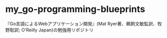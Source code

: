 # my_go-programming-blueprints
『Go言語によるWebアプリケーション開発』(Mat Ryer著、鵜飼文敏監訳、牧野聡訳; O'Reilly Japan)の勉強用リポジトリ
